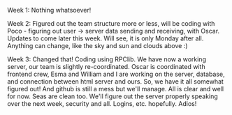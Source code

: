Week 1: Nothing whatsoever!

Week 2:
Figured out the team structure more or less, will be coding with Poco - figuring out user -> server data sending and receiving, with Oscar. Updates to 
come later this week. Will see, it is only Monday after all. Anything can change, like the sky and sun and clouds above :)

Week 3:
Changed that! Coding using RPClib. We have now a working server, our team is slightly re-coordinated. Oscar is coordinated with frontend crew,
Esma and William and I are working on the server, database, and connection between html server and ours.
So, we have it all somewhat figured out! And github is still a mess but we'll manage. All is clear and well for now. Seas are clean too.
We'll figure out the server properly speaking over the next week, security and all. Logins, etc. hopefully. Adios!